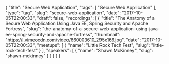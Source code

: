 {
  "title": "Secure Web Application",
  "tags": [
    "Secure Web Application"
  ],
  "type": "tag",
  "slug": "secure-web-application",
  "date": "2017-10-05T22:00:33",
  "draft": false,
  "recordings": [
    {
      "title": "The Anatomy of a Secure Web Application Using Java EE, Spring Security and Apache Fortress",
      "slug": "the-anatomy-of-a-secure-web-application-using-java-ee-spring-security-and-apache-fortress",
      "thumbnail": "https://i.vimeocdn.com/video/660003610_295x166.jpg",
      "date": "2017-10-05T22:00:33",
      "meetups": [
        {
          "name": "Little Rock Tech Fest",
          "slug": "little-rock-tech-fest"
        }
      ],
      "speakers": [
        {
          "name": "Shawn McKinney",
          "slug": "shawn-mckinney"
        }
      ]
    }
  ]
}